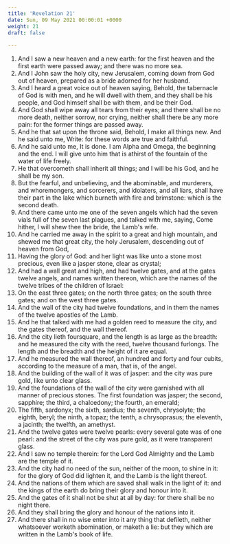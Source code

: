 ```yaml
---
title: 'Revelation 21'
date: Sun, 09 May 2021 00:00:01 +0000
weight: 21
draft: false
  
---
```


1. And I saw a new heaven and a new earth: for the first heaven and the first earth were passed away; and there was no more sea.
2. And I John saw the holy city, new Jerusalem, coming down from God out of heaven, prepared as a bride adorned for her husband.
3. And I heard a great voice out of heaven saying, Behold, the tabernacle of God is with men, and he will dwell with them, and they shall be his people, and God himself shall be with them, and be their God.
4. And God shall wipe away all tears from their eyes; and there shall be no more death, neither sorrow, nor crying, neither shall there be any more pain: for the former things are passed away.
5. And he that sat upon the throne said, Behold, I make all things new. And he said unto me, Write: for these words are true and faithful.
6. And he said unto me, It is done. I am Alpha and Omega, the beginning and the end. I will give unto him that is athirst of the fountain of the water of life freely.
7. He that overcometh shall inherit all things; and I will be his God, and he shall be my son.
8. But the fearful, and unbelieving, and the abominable, and murderers, and whoremongers, and sorcerers, and idolaters, and all liars, shall have their part in the lake which burneth with fire and brimstone: which is the second death.
9. And there came unto me one of the seven angels which had the seven vials full of the seven last plagues, and talked with me, saying, Come hither, I will shew thee the bride, the Lamb's wife.
10. And he carried me away in the spirit to a great and high mountain, and shewed me that great city, the holy Jerusalem, descending out of heaven from God,
11. Having the glory of God: and her light was like unto a stone most precious, even like a jasper stone, clear as crystal;
12. And had a wall great and high, and had twelve gates, and at the gates twelve angels, and names written thereon, which are the names of the twelve tribes of the children of Israel:
13. On the east three gates; on the north three gates; on the south three gates; and on the west three gates.
14. And the wall of the city had twelve foundations, and in them the names of the twelve apostles of the Lamb.
15. And he that talked with me had a golden reed to measure the city, and the gates thereof, and the wall thereof.
16. And the city lieth foursquare, and the length is as large as the breadth: and he measured the city with the reed, twelve thousand furlongs. The length and the breadth and the height of it are equal.
17. And he measured the wall thereof, an hundred and forty and four cubits, according to the measure of a man, that is, of the angel.
18. And the building of the wall of it was of jasper: and the city was pure gold, like unto clear glass.
19. And the foundations of the wall of the city were garnished with all manner of precious stones. The first foundation was jasper; the second, sapphire; the third, a chalcedony; the fourth, an emerald;
20. The fifth, sardonyx; the sixth, sardius; the seventh, chrysolyte; the eighth, beryl; the ninth, a topaz; the tenth, a chrysoprasus; the eleventh, a jacinth; the twelfth, an amethyst.
21. And the twelve gates were twelve pearls: every several gate was of one pearl: and the street of the city was pure gold, as it were transparent glass.
22. And I saw no temple therein: for the Lord God Almighty and the Lamb are the temple of it.
23. And the city had no need of the sun, neither of the moon, to shine in it: for the glory of God did lighten it, and the Lamb is the light thereof.
24. And the nations of them which are saved shall walk in the light of it: and the kings of the earth do bring their glory and honour into it.
25. And the gates of it shall not be shut at all by day: for there shall be no night there.
26. And they shall bring the glory and honour of the nations into it.
27. And there shall in no wise enter into it any thing that defileth, neither whatsoever worketh abomination, or maketh a lie: but they which are written in the Lamb's book of life.
